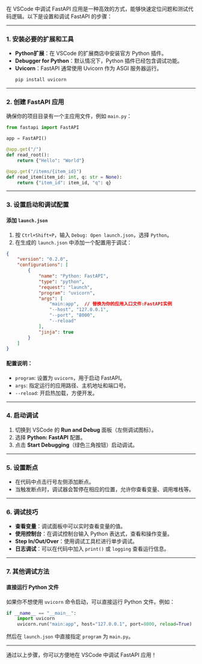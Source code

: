 在 VSCode 中调试 FastAPI 应用是一种高效的方式，能够快速定位问题和测试代码逻辑。以下是设置和调试 FastAPI 的步骤：

---

### 1. **安装必要的扩展和工具**
- **Python扩展**：在 VSCode 的扩展商店中安装官方 Python 插件。
- **Debugger for Python**：默认情况下，Python 插件已经包含调试功能。
- **Uvicorn**：FastAPI 通常使用 Uvicorn 作为 ASGI 服务器运行。
  ```bash
  pip install uvicorn
  ```

---

### 2. **创建 FastAPI 应用**
确保你的项目目录有一个主应用文件，例如 `main.py`：

```python
from fastapi import FastAPI

app = FastAPI()

@app.get("/")
def read_root():
    return {"Hello": "World"}

@app.get("/items/{item_id}")
def read_item(item_id: int, q: str = None):
    return {"item_id": item_id, "q": q}
```

---

### 3. **设置启动和调试配置**
#### **添加 `launch.json`**
1. 按 `Ctrl+Shift+P`，输入 `Debug: Open launch.json`，选择 `Python`。
2. 在生成的 `launch.json` 中添加一个配置用于调试：

```json
{
    "version": "0.2.0",
    "configurations": [
        {
            "name": "Python: FastAPI",
            "type": "python",
            "request": "launch",
            "program": "uvicorn",
            "args": [
                "main:app",  // 替换为你的应用入口文件:FastAPI实例
                "--host", "127.0.0.1",
                "--port", "8000",
                "--reload"
            ],
            "jinja": true
        }
    ]
}
```

#### **配置说明**：
- `program`: 设置为 `uvicorn`，用于启动 FastAPI。
- `args`: 指定运行的应用路径、主机地址和端口号。
- `--reload`: 开启热加载，方便开发。

---

### 4. **启动调试**
1. 切换到 VSCode 的 **Run and Debug** 面板（左侧调试图标）。
2. 选择 **Python: FastAPI** 配置。
3. 点击 **Start Debugging**（绿色三角按钮）启动调试。

---

### 5. **设置断点**
- 在代码中点击行号左侧添加断点。
- 当触发断点时，调试器会暂停在相应的位置，允许你查看变量、调用堆栈等。

---

### 6. **调试技巧**
- **查看变量**：调试面板中可以实时查看变量的值。
- **使用控制台**：在调试控制台输入 Python 表达式，查看和操作变量。
- **Step In/Out/Over**：使用调试工具栏进行单步调试。
- **日志调试**：可以在代码中加入 `print()` 或 `logging` 查看运行信息。

---

### 7. **其他调试方法**
#### **直接运行 Python 文件**
如果你不想使用 `uvicorn` 命令启动，可以直接运行 Python 文件。例如：
```python
if __name__ == "__main__":
    import uvicorn
    uvicorn.run("main:app", host="127.0.0.1", port=8000, reload=True)
```
然后在 `launch.json` 中直接指定 `program` 为 `main.py`。

---

通过以上步骤，你可以方便地在 VSCode 中调试 FastAPI 应用！